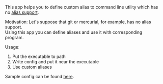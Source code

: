 This app helps you to define custom alias to command line utility which has no [alias support](https://git-scm.com/docs/git-config#Documentation/git-config.txt-alias).

Motivation: 
Let's suppose that git or mercurial, for example, has no alias support.  
Using this app you can define aliases and use it with corresponding program.

Usage:
1. Put the executable to path
2. Write config and put it near the executable
3. Use custom aliases

Sample config can be found [here](https://github.com/yantonov/aliases_experimental/raw/master/sample_config.toml).
